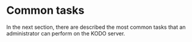 # Common tasks

In the next section, there are described the most common tasks that an administrator can perform on the KODO server. 


